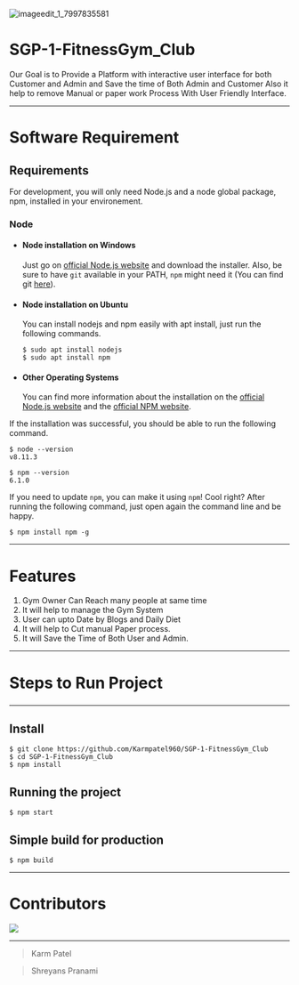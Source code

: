 
![imageedit_1_7997835581](https://user-images.githubusercontent.com/96860884/196751408-8550113b-f7c7-43b0-95e8-a0345118f603.png)

# SGP-1-FitnessGym_Club
 
 Our Goal is to Provide a Platform with interactive user interface for both Customer and Admin and Save the time of Both Admin and Customer  Also it help to remove Manual or paper work Process With User Friendly Interface.

---------------
 
 # Software Requirement
 
## Requirements

For development, you will only need Node.js and a node global package, npm, installed in your environement.

### Node
- #### Node installation on Windows

  Just go on [official Node.js website](https://nodejs.org/) and download the installer.
Also, be sure to have `git` available in your PATH, `npm` might need it (You can find git [here](https://git-scm.com/)).

- #### Node installation on Ubuntu

  You can install nodejs and npm easily with apt install, just run the following commands.

      $ sudo apt install nodejs
      $ sudo apt install npm

- #### Other Operating Systems
  You can find more information about the installation on the [official Node.js website](https://nodejs.org/) and the [official NPM website](https://npmjs.org/).

If the installation was successful, you should be able to run the following command.

    $ node --version
    v8.11.3

    $ npm --version
    6.1.0

If you need to update `npm`, you can make it using `npm`! Cool right? After running the following command, just open again the command line and be happy.

    $ npm install npm -g


------------

# Features

1. Gym Owner Can Reach many people at same time
2. It will help to manage the Gym System
3. User can upto Date by Blogs and Daily Diet
4. It will help to Cut manual Paper process.
5. It will Save the Time of Both User and Admin.

---------
# Steps to  Run Project

###
---

## Install

    $ git clone https://github.com/Karmpatel960/SGP-1-FitnessGym_Club
    $ cd SGP-1-FitnessGym_Club
    $ npm install

## Running the project

    $ npm start

## Simple build for production

    $ npm build

------------
# Contributors

<a href="https://github.com/karmpatel960/SGP-1-FitnessGym_Club/graphs/contributors">
  <img src="https://contrib.rocks/image?repo=karmpatel960/SGP-1-FitnessGym_Club" />
</a>

------------
>Karm Patel

>Shreyans Pranami


